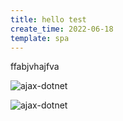 ```yaml
---
title: hello test
create_time: 2022-06-18
template: spa
---
```


ffabjvhajfva

![ajax-dotnet](./ajax-dotnet/first-way-1.png)

![ajax-dotnet](ajax-dotnet/first-way-2.png)
